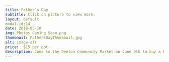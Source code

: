 ```yaml
---
title: Father's Day
subtitle: Click on picture to view more.
layout: default
modal-id:14
date: 2018-05-10
img: Photos Coming Soon.png
thumbnail: FathersDayThumbnail.jpg
alt: image-alt 
price:  $15 per pot.   
description: Come to the Denton Community Market on June 9th to buy a Father's Day Cookie Bouquet or other Father’s Day cookie sets.  Located at the corner of Carroll Blvd. and Mulberry St.  Individual cookies also available.
---
```

